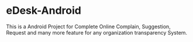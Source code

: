 # eDesk-Android
This is a Android Project for Complete Online Complain, Suggestion, Request and many more feature for any organization transparency System.
